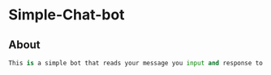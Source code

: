 # Simple-Chat-bot

## About
```python
This is a simple bot that reads your message you input and response to your message.
```

